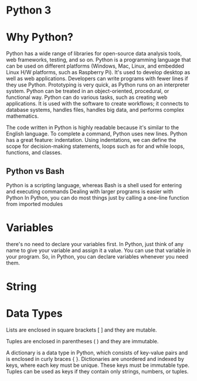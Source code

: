 # Python 3

# Why Python?

Python has a wide range of libraries for open-source data analysis tools, web frameworks, testing, and so on. Python is a programming language that can be used on different platforms (Windows, Mac, Linux, and embedded Linux H/W platforms, such as Raspberry Pi). It's used to develop desktop as well as web applications.
Developers can write programs with fewer lines if they use Python. Prototyping is very quick, as Python runs on an interpreter system. Python can be treated in an object-oriented, procedural, or functional way.
Python can do various tasks, such as creating web applications. It is used with the software to create workflows; it connects to database systems, handles files, handles big data, and performs complex mathematics.

The code written in Python is highly readable because it's similar to the English language. To complete a command, Python uses new lines.
Python has a great feature: indentation. Using indentations, we can define the scope for decision-making statements, loops such as for and while loops, functions, and classes.

## Python vs Bash

Python is a scripting language, whereas Bash is a shell used for entering and executing commands
Dealing with larger programs is easier with Python
In Python, you can do most things just by calling a one-line function from imported modules

# Variables

there's no need to declare your variables first. In Python, just think of any name to give your variable and assign it a value. You can use that variable in your program. So, in Python, you can declare variables whenever you need them.

# String

# Data Types

Lists are enclosed in square brackets [ ] and they are mutable.

Tuples are enclosed in parentheses ( ) and they are immutable. 

A dictionary is a data type in Python, which consists of key-value pairs and is enclosed in curly braces { }. Dictionaries are unordered and indexed by keys, where each key must be unique. These keys must be immutable type. Tuples can be used as keys if they contain only strings, numbers, or tuples.






